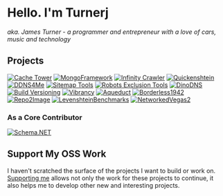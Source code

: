 # Hello. I'm Turnerj

_aka. James Turner - a programmer and entrepreneur with a love of cars, music and technology_

## Projects

[![Cache Tower](https://repo2image.turnerj.com/TurnerSoftware/CacheTower.png)](https://github.com/TurnerSoftware/CacheTower)
[![MongoFramework](https://repo2image.turnerj.com/TurnerSoftware/MongoFramework.png)](https://github.com/TurnerSoftware/MongoFramework)
[![Infinity Crawler](https://repo2image.turnerj.com/TurnerSoftware/InfinityCrawler.png)](https://github.com/TurnerSoftware/InfinityCrawler)
[![Quickenshtein](https://repo2image.turnerj.com/Turnerj/Quickenshtein.png)](https://github.com/Turnerj/Quickenshtein)
[![DDNS4Me](https://repo2image.turnerj.com/TurnerSoftware/DDNS4Me.png)](https://github.com/TurnerSoftware/DDNS4Me)
[![Sitemap Tools](https://repo2image.turnerj.com/TurnerSoftware/SitemapTools.png)](https://github.com/TurnerSoftware/SitemapTools)
[![Robots Exclusion Tools](https://repo2image.turnerj.com/TurnerSoftware/RobotsExclusionTools.png)](https://github.com/TurnerSoftware/RobotsExclusionTools)
[![DinoDNS](https://repo2image.turnerj.com/TurnerSoftware/DinoDNS.png)](https://github.com/TurnerSoftware/DinoDNS)
[![Build Versioning](https://repo2image.turnerj.com/TurnerSoftware/BuildVersioning.png)](https://github.com/TurnerSoftware/BuildVersioning)
[![Vibrancy](https://repo2image.turnerj.com/TurnerSoftware/Vibrancy.png)](https://github.com/TurnerSoftware/Vibrancy)
[![Aqueduct](https://repo2image.turnerj.com/TurnerSoftware/Aqueduct.png)](https://github.com/TurnerSoftware/Aqueduct)
[![Borderless1942](https://repo2image.turnerj.com/Turnerj/Borderless1942.png)](https://github.com/Turnerj/Borderless1942)
[![Repo2Image](https://repo2image.turnerj.com/Turnerj/Repo2Image.png)](https://github.com/Turnerj/Repo2Image)
[![LevenshteinBenchmarks](https://repo2image.turnerj.com/Turnerj/LevenshteinBenchmarks.png)](https://github.com/Turnerj/LevenshteinBenchmarks)
[![NetworkedVegas2](https://repo2image.turnerj.com/Turnerj/NetworkedVegas2.png)](https://github.com/Turnerj/NetworkedVegas2)

### As a Core Contributor

[![Schema.NET](https://repo2image.turnerj.com/RehanSaeed/Schema.NET.png)](https://github.com/RehanSaeed/Schema.NET)

## Support My OSS Work

I haven't scratched the surface of the projects I want to build or work on.
[Supporting me](https://github.com/sponsors/Turnerj) allows not only the work for these projects to continue, it also helps me to develop other new and interesting projects.
